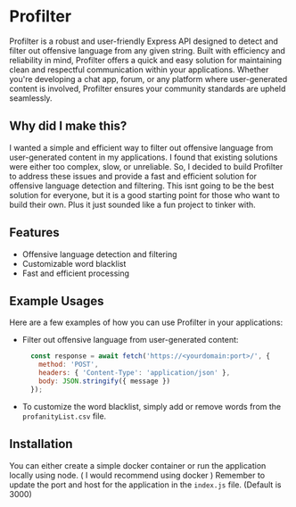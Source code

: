 
# Profilter

Profilter is a robust and user-friendly Express API designed to detect and filter out offensive language from any given string. Built with efficiency and reliability in mind, Profilter offers a quick and easy solution for maintaining clean and respectful communication within your applications. Whether you're developing a chat app, forum, or any platform where user-generated content is involved, Profilter ensures your community standards are upheld seamlessly.

## Why did I make this?
I wanted a simple and efficient way to filter out offensive language from user-generated content in my applications. I found that existing solutions were either too complex, slow, or unreliable. So, I decided to build Profilter to address these issues and provide a fast and efficient solution for offensive language detection and filtering. This isnt going to be the best solution for everyone, but it is a good starting point for those who want to build their own. Plus it just sounded like a fun project to tinker with.

## Features

- Offensive language detection and filtering
- Customizable word blacklist
- Fast and efficient processing

## Example Usages

Here are a few examples of how you can use Profilter in your applications:

- Filter out offensive language from user-generated content:
  ```js
    const response = await fetch('https://<yourdomain:port>/', {
      method: 'POST',
      headers: { 'Content-Type': 'application/json' },
      body: JSON.stringify({ message })
    });
  ```

- To customize the word blacklist, simply add or remove words from the `profanityList.csv` file.

## Installation

You can either create a simple docker container or run the application locally using node. ( I would recommend using docker )
Remember to update the port and host for the application in the `index.js` file. (Default is 3000)